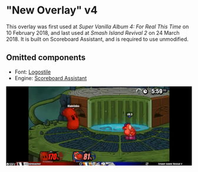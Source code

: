 # "New Overlay" v4
This overlay was first used at *Super Vanilla Album 4: For Real This Time* on 10 February 2018, and last used at *Smash Island Revival 2* on 24 March 2018. It is built on Scoreboard Assistant, and is required to use unmodified.

## Omitted components
- Font: [Logostile](https://www.dafont.com/logostile.font)
- Engine: [Scoreboard Assistant](https://obsproject.com/forum/resources/scoreboard-assistant.112/)

![New Overlay v4 Screenshot](ss.jpg)
